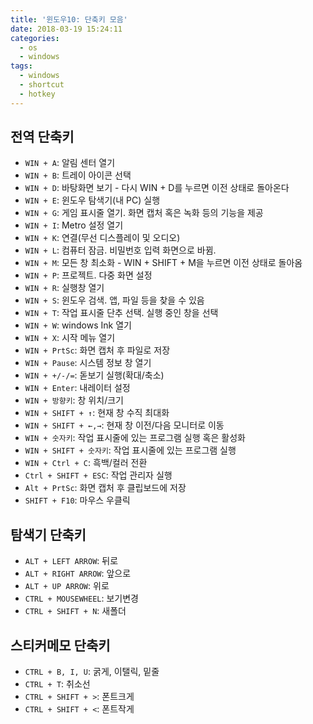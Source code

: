 ```yaml
---
title: '윈도우10: 단축키 모음'
date: 2018-03-19 15:24:11
categories:
  - os
  - windows
tags:
  - windows
  - shortcut
  - hotkey
---
```


## 전역 단축키
- `WIN + A`: 알림 센터 열기
- `WIN + B`: 트레이 아이콘 선택
- `WIN + D`: 바탕화면 보기 - 다시 WIN + D를 누르면 이전 상태로 돌아온다
- `WIN + E`: 윈도우 탐색기(내 PC) 실행
- `WIN + G`: 게임 표시줄 열기. 화면 캡처 혹은 녹화 등의 기능을 제공
- `WIN + I`: Metro 설정 열기
- `WIN + K`: 연결(무선 디스플레이 및 오디오)
- `WIN + L`: 컴퓨터 잠금. 비밀번호 입력 화면으로 바뀜.
- `WIN + M`: 모든 창 최소화 - WIN + SHIFT + M을 누르면 이전 상태로 돌아옴
- `WIN + P`: 프로젝트. 다중 화면 설정
- `WIN + R`: 실행창 열기
- `WIN + S`: 윈도우 검색. 앱, 파일 등을 찾을 수 있음
- `WIN + T`: 작업 표시줄 단추 선택. 실행 중인 창을 선택
- `WIN + W`: windows Ink 열기
- `WIN + X`: 시작 메뉴 열기
- `WIN + PrtSc`: 화면 캡처 후 파일로 저장
- `WIN + Pause`: 시스템 정보 창 열기
- `WIN + +/-/=`: 돋보기 실행(확대/축소)
- `WIN + Enter`: 내레이터 설정
- `WIN + 방향키`: 창 위치/크기
- `WIN + SHIFT + ↑`: 현재 창 수직 최대화
- `WIN + SHIFT + ←,→`: 현재 창 이전/다음 모니터로 이동
- `WIN + 숫자키`: 작업 표시줄에 있는 프로그램 실행 혹은 활성화
- `WIN + SHIFT + 숫자키`: 작업 표시줄에 있는 프로그램 실행
- `WIN + Ctrl + C`: 흑백/컬러 전환
- `Ctrl + SHIFT + ESC`: 작업 관리자 실행
- `Alt + PrtSc`: 화면 캡처 후 클립보드에 저장
- `SHIFT + F10`: 마우스 우클릭

## 탐색기 단축키
- `ALT + LEFT ARROW`: 뒤로
- `ALT + RIGHT ARROW`: 앞으로
- `ALT + UP ARROW`: 위로
- `CTRL + MOUSEWHEEL`: 보기변경
- `CTRL + SHIFT + N`: 새폴더

## 스티커메모 단축키
- `CTRL + B, I, U`: 굵게, 이탤릭, 밑줄
- `CTRL + T`: 취소선
- `CTRL + SHIFT + >`: 폰트크게
- `CTRL + SHIFT + <`: 폰트작게
